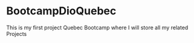 # BootcampDioQuebec
This is my first project Quebec Bootcamp where I will store all my related Projects 
